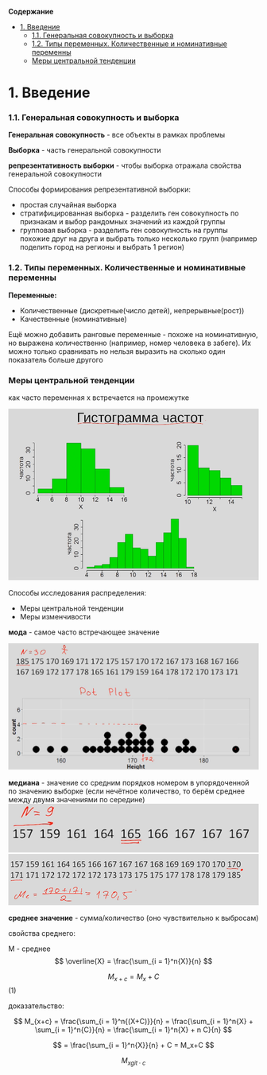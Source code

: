

<!-- Пробел это знак "-", заглавные буквы нужно поменять на маленькие, "." пропускаем -->
<!-- cntrl + alt + v вставит картинку в папку img (настроенную в расшерении pastle image) -->
<!-- Ctrl+Shift+P -> Create Table of Contents - создание ссылки на заголовок -->
<!-- Ctrl+Shift+P -> Add/Update section numbers  - добавляет нумерацию заголовков -->

**Содержание**

- [1. Введение](#1-введение)
    - [1.1. Генеральная совокупность и выборка](#11-генеральная-совокупность-и-выборка)
    - [1.2. Типы переменных. Количественные и номинативные переменны](#12-типы-переменных-количественные-и-номинативные-переменны)
    - [Меры центральной тенденции](#меры-центральной-тенденции)


# 1. Введение
### 1.1. Генеральная совокупность и выборка

**Генеральная совокупность** - все объекты в рамках проблемы

**Выборка** - часть генеральной совокупности

**репрезентативность выборки** - чтобы выборка отражала свойства генеральной совокупности

Способы формирования репрезентативной выборки:
- простая случайная выборка
- стратифицированная выборка - разделить ген совокупность по признакам и выбор рандомных значений из каждой группы
- групповая выборка - разделить ген совокупность на группы похожие друг на друга и выбрать только несколько групп (например поделить город на регионы и выбрать 1 регион)



### 1.2. Типы переменных. Количественные и номинативные переменны

**Переменные:**
- Количественные (дискретные(число детей), непрерывные(рост))
- Качественные (номинативные)

Ещё можно добавить ранговые переменные - похоже на номинативную, но выражена количественно (например, номер человека в забеге). Их можно только сравнивать но нельзя выразить на сколько один показатель больше другого


### Меры центральной тенденции

как часто переменная x встречается на промежутке

![](img/2025-01-06-13-17-35.png)

Способы исследования распределения:
- Меры центральной тенденции
- Меры изменчивости

**мода** - самое часто встречающее значение

![](img/2025-01-06-13-27-18.png)

**медиана** - значение со средним порядков номером в упорядоченной по значению выборке (если нечётное количество, то берём среднее между двумя значениями по середине)
![alt text](image.png)
![](img/2025-01-06-13-34-24.png)

**среднее значение** - сумма/количество (оно чувствительно к выбросам)

свойства среднего: 

M - среднее
$$
\overline{X} = \frac{\sum_{i = 1}^n{X}}{n}
$$

$$
M_{x+c} = M_{x}+C
$$(1)

доказательство:

$$
M_{x+c} = \frac{\sum_{i = 1}^n{(X+C)}}{n} = 
    \frac{\sum_{i = 1}^n{X} + \sum_{i = 1}^n{C}}{n} =
    \frac{\sum_{i = 1}^n{X} + n C}{n}
$$

$$
= \frac{\sum_{i = 1}^n{X}}{n}  + C = M_x+C
$$

$$
M_{x git\cdot c}
$$